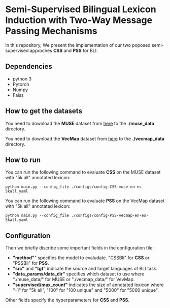 # Semi-Supervised Bilingual Lexicon Induction with Two-Way Message Passing Mechanisms

In this repository, We present the implementation of our two poposed semi-supervised approches **CSS** and **PSS** for BLI. 

## Dependencies
* python 3
* Pytorch
* Numpy 
* Faiss

## How to get the datasets
You need to download the **MUSE** dataset from [here](https://github.com/facebookresearch/MUSE) to the **./muse_data** directory. 

You need to  download the **VecMap** dataset from [here](https://github.com/artetxem/vecmap) to the **./vecmap_data** directory.

## How to run
You can run the following command to evaluate **CSS** on the MUSE dataset with "5k all" annotated lexicon:

```
python main.py --config_file ./configs/config-CSS-muse-en-es-5kall.yaml
```

You can run the following command to evaluate **PSS** on the VecMap dataset with "5k all" annotated lexicon:

```
python main.py --config_file ./configs/config-PSS-vecmap-en-es-5kall.yaml
```

## Configuration
Then we briefly discribe some important fields in the configuration file:<br>
* **"method"**" specifies the model to evaludate. "CSSBli" for **CSS** or "PSSBli" for **PSS**.<br>
* **"src"** and **"tgt"** indicate the source and target languages of BLI task.<br>
* **"data_params/data_dir"** specifies which dataset to use where "./muse_data/" for MUSE or "./vecmap_data/" for VevMap.<br>
* **"supervised/max_count"** indicates the size of annotated lexicon where "-1" for "5k all", "100" for "100 unique" and "5000" for "5000 unique".<br>

Other fields specify the hyperparameters for **CSS** and **PSS**.



